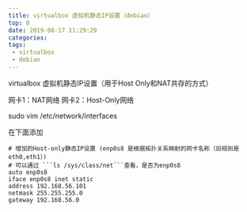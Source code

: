 ```yaml
---
title: virtualbox 虚拟机静态IP设置（debian）
top: 0
date: 2019-08-17 11:29:29
categories:
tags:
 - virtualbox
 - debian
---
```


virtualbox 虚拟机静态IP设置（用于Host Only和NAT共存的方式）

网卡1：NAT网络
网卡2：Host-Only网络

sudo vim /etc/network/interfaces

在下面添加

```
# 增加的Host-only静态IP设置 (enp0s8 是根据拓扑关系映射的网卡名称（旧规则是eth0,eth1）)
# 可以通过 ```ls /sys/class/net```查看，是否为enp0s8
auto enp0s8
iface enp0s8 inet static
address 192.168.56.101
netmask 255.255.255.0
gateway 192.168.56.0
```

